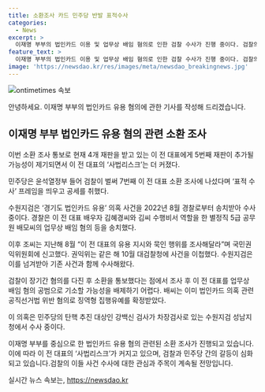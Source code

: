 ```yaml
---
title: 소환조사 카드 민주당 반발 표적수사
categories:
  - News
excerpt: >
  이재명 부부의 법인카드 이용 및 업무상 배임 혐의로 인한 검찰 수사가 진행 중이다. 검찰의 소환 조사 통보로 이 전 대표의 사법리스크가 높아지고, 이를 두고 민주당은 공세를 펼치고 있다. 또한, 검찰이 이번 사건을 통해 정치적으로 탄핵에 대한 맞대응을 하는 것으로도 해석된다. 현재 수원지검은 해당 사건을 조사 중이며, 또 다른 이 전 대표 관련 사건에도 속도를 낼 것으로 전망된다.
feature_text: >
  이재명 부부의 법인카드 이용 및 업무상 배임 혐의로 인한 검찰 수사가 진행 중이다. 검찰의 소환 조사 통보로 이 전 대표의 사법리스크가 높아지고, 이를 두고 민주당은 공세를 펼치고 있다. 또한, 검찰이 이번 사건을 통해 정치적으로 탄핵에 대한 맞대응을 하는 것으로도 해석된다. 현재 수원지검은 해당 사건을 조사 중이며, 또 다른 이 전 대표 관련 사건에도 속도를 낼 것으로 전망된다.
image: 'https://newsdao.kr/res/images/meta/newsdao_breakingnews.jpg'
---
```


<p><img src="https://newsdao.kr/res/images/meta/newsdao_breakingnews.jpg" alt="ontimetimes 속보" /></p>

<p>안녕하세요. 이재명 부부의 법인카드 유용 혐의에 관한 기사를 작성해 드리겠습니다.</p>

<h2 data-ke-size="size26">이재명 부부 법인카드 유용 혐의 관련 소환 조사</h2>

<p data-ke-size="size16">이번 소환 조사 통보로 현재 4개 재판을 받고 있는 이 전 대표에게 5번째 재판이 추가될 가능성이 제기되면서 이 전 대표의 ‘사법리스크’는 더 커졌다.</p>

<p data-ke-size="size16">민주당은 윤석열정부 들어 검찰이 벌써 7번째 이 전 대표 소환 조사에 나섰다며 ‘표적 수사’ 프레임을 띄우고 공세를 취했다.</p>

<p data-ke-size="size16">수원지검은 ‘경기도 법인카드 유용’ 의혹 사건을 2022년 8월 경찰로부터 송치받아 수사 중이다. 경찰은 이 전 대표 배우자 김혜경씨와 김씨 수행비서 역할을 한 별정직 5급 공무원 배모씨의 업무상 배임 혐의 등을 송치했다.</p>

<p data-ke-size="size16">이후 조씨는 지난해 8월 “이 전 대표의 유용 지시와 묵인 행위를 조사해달라”며 국민권익위원회에 신고했다. 권익위는 같은 해 10월 대검찰청에 사건을 이첩했다. 수원지검은 이를 넘겨받아 기존 사건과 함께 수사해왔다.</p>

<p data-ke-size="size16">검찰이 장기간 혐의를 다진 후 소환을 통보했다는 점에서 조사 후 이 전 대표를 업무상 배임 혐의 공범으로 기소할 가능성을 배제하기 어렵다. 배씨는 이미 법인카드 의혹 관련 공직선거법 위반 혐의로 징역형 집행유예를 확정받았다.</p>

<p data-ke-size="size16">이 의혹은 민주당의 탄핵 추진 대상인 강백신 검사가 차장검사로 있는 수원지검 성남지청에서 수사 중이다.</p>

<p>이재명 부부를 중심으로 한 법인카드 유용 혐의 관련된 소환 조사가 진행되고 있습니다. 이에 따라 이 전 대표의 ‘사법리스크’가 커지고 있으며, 검찰과 민주당 간의 갈등이 심화되고 있습니다.검찰의 이들 사건 수사에 대한 관심과 주목이 계속될 전망입니다.</p>
실시간 뉴스 속보는, <a href="https://newsdao.kr" rel="dofollow">https://newsdao.kr</a>


